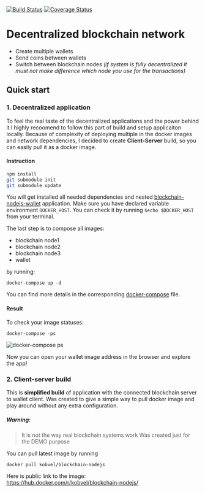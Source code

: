 [![Build Status](https://travis-ci.org/kobvel/blockchain-nodejs.svg?branch=master)](https://travis-ci.org/kobvel/blockchain-nodejs)
[![Coverage Status](https://coveralls.io/repos/github/kobvel/blockchain-nodejs/badge.svg?branch=master)](https://coveralls.io/github/kobvel/blockchain-nodejs?branch=master)
# Decentralized blockchain network


* Create multiple wallets
* Send coins between wallets
* Switch between blockchain nodes
*(if system is fully decentralized it must not make difference which node you use for the transactions)*

## Quick start
### 1. Decentralized application
To feel the real taste of the decentralized applications and the power behind it I highly recoomend to follow this part of build and setup applicaiton locally. Because of complexity of deploying multiple in the docker images and network dependencies, I decided to create **Client-Server** build, so you can easily pull it as a docker image.
#### Instruction
```bash
npm install
git submodule init
git submodule update
```
You will get installed all needed dependencies and nested [blockchain-nodejs-wallet](https://github.com/kobvel/blockchain-nodejs-wallet) application.
Make sure you have declared variable environment `DOCKER_HOST`. You can check it by running `$echo $DOCKER_HOST` from your terminal.

The last step is to compose all images:
- blockchain node1
- blockchain node2
- blockchain node3
- wallet

by running:

```
docker-compose up -d
```
You can find more details in the corresponding [docker-compose](https://github.com/kobvel/blockchain-nodejs/blob/master/docker-compose.yml) file.

#### Result

To check your image statuses:
```
docker-compose -ps
```

![docker-compose ps](https://image.ibb.co/gOfY4G/Screen_Shot_2018_01_24_at_20_38_45.png "docker-compose ps")

Now you can open your wallet image address in the browser and explore the app!

### 2. Client-server build

This is **simplified build** of application with the connected blockchain server to wallet client. Was created to give a simple way to pull docker image and play around without any extra configuration.
##### Warning:
> It is not the way real blockchain systems work
> Was created just for the DEMO purpose

You can pull latest image by running
```
docker pull kobvel/blockchain-nodejs
```
Here is public link to the image: https://hub.docker.com/r/kobvel/blockchain-nodejs/
